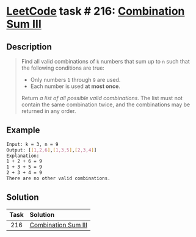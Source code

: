 # [LeetCode][leetcode] task # 216: [Combination Sum III][task]

Description
-----------

> Find all valid combinations of `k` numbers that sum up to `n` such that the following conditions are true:
> * Only numbers `1` through `9` are used.
> * Each number is used **at most once**.
>
> Return _a list of all possible valid combinations_.
> The list must not contain the same combination twice, and the combinations may be returned in any order.

Example
-------

```sh
Input: k = 3, n = 9
Output: [[1,2,6],[1,3,5],[2,3,4]]
Explanation:
1 + 2 + 6 = 9
1 + 3 + 5 = 9
2 + 3 + 4 = 9
There are no other valid combinations.
```

Solution
--------

| Task | Solution                        |
|:----:|:--------------------------------|
| 216  | [Combination Sum III][solution] |


[leetcode]: <http://leetcode.com/>
[task]: <https://leetcode.com/problems/combination-sum-iii/>
[solution]: <https://github.com/wellaxis/praxis-leetcode/blob/main/src/main/java/com/witalis/praxis/leetcode/task/h3/p216/option/Practice.java>
